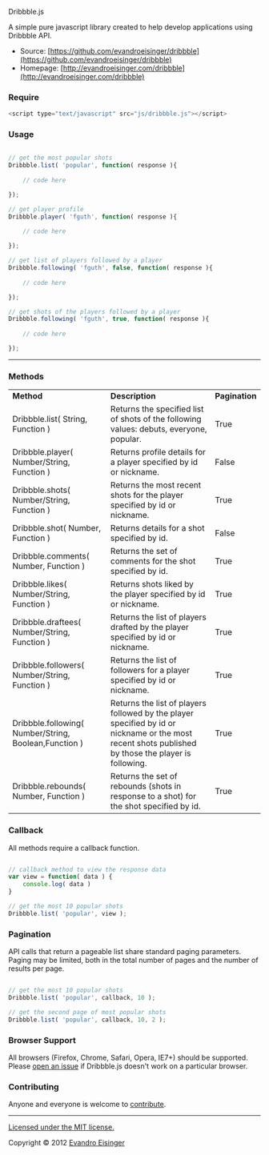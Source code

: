 Dribbble.js

A simple pure javascript library created to help develop applications using Dribbble API.

* Source: [https://github.com/evandroeisinger/dribbble](https://github.com/evandroeisinger/dribbble)
* Homepage: [http://evandroeisinger.com/dribbble](http://evandroeisinger.com/dribbble)

### Require

``` js
<script type="text/javascript" src="js/dribbble.js"></script>
```

### Usage

``` js

// get the most popular shots
Dribbble.list( 'popular', function( response ){
	
	// code here

});

// get player profile
Dribbble.player( 'fguth', function( response ){
	
	// code here

});

// get list of players followed by a player 
Dribbble.following( 'fguth', false, function( response ){
	
	// code here

});

// get shots of the players followed by a player 
Dribbble.following( 'fguth', true, function( response ){
	
	// code here

});

```

----

### Methods

<table>
  <tr>
    <td><strong>Method</strong></td>
    <td><strong>Description</strong></td>
    <td><strong>Pagination</strong></td>
  </tr>
  <tr>
    <td>Dribbble.list( String, Function )</td>
    <td>Returns the specified list of shots of the following values: debuts, everyone, popular.</td>
    <td>True</td>
  </tr>
  <tr>
    <td>Dribbble.player( Number/String, Function )</td>
    <td>Returns profile details for a player specified by id or nickname.</td>
    <td>False</td>
  </tr>
  <tr>
    <td>Dribbble.shots( Number/String, Function )</td>
    <td>Returns the most recent shots for the player specified by id or nickname.</td>
    <td>True</td>
  </tr>
  <tr>
    <td>Dribbble.shot( Number, Function )</td>
    <td>Returns details for a shot specified by id.</td>
    <td>False</td>
  </tr>
  <tr>
    <td>Dribbble.comments( Number, Function )</td>
    <td>Returns the set of comments for the shot specified by id.</td>
    <td>True</td>
  </tr>
  <tr>
    <td>Dribbble.likes( Number/String, Function )</td>
    <td>Returns shots liked by the player specified by id or nickname.</td>
    <td>True</td>
  </tr>
  <tr>
    <td>Dribbble.draftees( Number/String, Function )</td>
    <td>Returns the list of players drafted by the player specified by id or nickname.</td>
    <td>True</td>
  </tr>
  <tr>
    <td>Dribbble.followers( Number/String, Function )</td>
    <td>Returns the list of followers for a player specified by id or nickname.</td>
    <td>True</td>
  </tr>
   <tr>
    <td>Dribbble.following( Number/String, Boolean,Function )</td>
    <td>Returns the list of players followed by the player specified by id or nickname or the most recent shots published by those the player is following.</td>
    <td>True</td>
  </tr>
   <tr>
    <td>Dribbble.rebounds( Number, Function )</td>
    <td>Returns the set of rebounds (shots in response to a shot) for the shot specified by id.</td>
    <td>True</td>
  </tr>
</table>

### Callback

All methods require a callback function.

``` js

// callback method to view the response data
var view = function( data ) {
	console.log( data )
}

// get the most 10 popular shots
Dribbble.list( 'popular', view );

```

### Pagination

API calls that return a pageable list share standard paging parameters. Paging may be limited, both in the total number of pages and the number of results per page.

``` js

// get the most 10 popular shots
Dribbble.list( 'popular', callback, 10 );

// get the second page of most popular shots
Dribbble.list( 'popular', callback, 10, 2 );

```

### Browser Support

All browsers (Firefox, Chrome, Safari, Opera, IE7+) should be supported. Please [open an issue](https://github.com/evandroeisinger/dribbble/issues) if Dribbble.js doesn't work on a particular browser.

### Contributing

Anyone and everyone is welcome to [contribute](https://github.com/evandroeisinger/dribbble/fork).

----

[Licensed under the MIT license.](http://www.opensource.org/licenses/mit-license.php)

Copyright © 2012 [Evandro Eisinger](http://evandroeisinger.com)